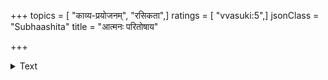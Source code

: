 +++
topics = [ "काव्य-प्रयोजनम्", "रसिकता",]
ratings = [ "vvasuki:5",]
jsonClass = "Subhaashita"
title = "आत्मनः परितोषाय"

+++

<details><summary>Text</summary>

आत्मनः परितोषाय कवेः काव्यं तथापि तत् ।  
स्वामिनो देहलीदीपसमं अन्योपकारकं ॥
</details>
